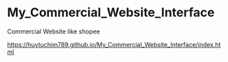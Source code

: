 # My_Commercial_Website_Interface
Commercial Website like shopee

https://huytuchim789.github.io/My_Commercial_Website_Interface/index.html
